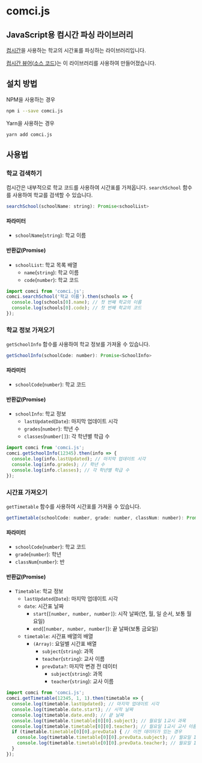# comci.js
## JavaScript용 컴시간 파싱 라이브러리
[컴시간](http://112.186.146.81:4082/st)을 사용하는 학교의 시간표를 파싱하는 라이브러리입니다.

[컴시간 뷰어](https://comci.eastus.cloudapp.azure.com)([소스 코드](https://github.com/mswgen/comci-viewer))는 이 라이브러리를 사용하여 만들어졌습니다.

## 설치 방법
NPM을 사용하는 경우
```bash
npm i --save comci.js
```
Yarn을 사용하는 경우
```bash
yarn add comci.js
```

## 사용법
### 학교 검색하기
컴시간은 내부적으로 학교 코드를 사용하여 시간표를 가져옵니다. `searchSchool` 함수를 사용하여 학교를 검색할 수 있습니다.

```javascript
searchSchool(schoolName: string): Promise<schoolList>
```

#### 파라미터
- `schoolName`(`string`): 학교 이름
#### 반환값(Promise)
- `schoolList`: 학교 목록 배열
  - `name`(`string`): 학교 이름
  - `code`(`number`): 학교 코드
```javascript
import comci from 'comci.js';
comci.searchSchool('학교 이름').then(schools => {
  console.log(schools[0].name); // 첫 번째 학교의 이름
  console.log(schools[0].code); // 첫 번째 학교의 코드
});
```
### 학교 정보 가져오기
`getSchoolInfo` 함수를 사용하여 학교 정보를 가져올 수 있습니다.

```javascript
getSchoolInfo(schoolCode: number): Promise<SchoolInfo>
```

#### 파라미터
- `schoolCode`(`number`): 학교 코드
#### 반환값(Promise)
- `schoolInfo`: 학교 정보
  - `lastUpdated`(`Date`): 마지막 업데이트 시각
  - `grades`(`number`): 학년 수
  - `classes`(`number[]`): 각 학년별 학급 수
```javascript
import comci from 'comci.js';
comci.getSchoolInfo(12345).then(info => {
  console.log(info.lastUpdated); // 마지막 업데이트 시각
  console.log(info.grades); // 학년 수
  console.log(info.classes); // 각 학년별 학급 수
});
```
### 시간표 가져오기
`getTimetable` 함수를 사용하여 시간표를 가져올 수 있습니다.

```javascript
getTimetable(schoolCode: number, grade: number, classNum: number): Promise<Timetable>
```

#### 파라미터
- `schoolCode`(`number`): 학교 코드
- `grade`(`number`): 학년
- `classNum`(`number`): 반
#### 반환값(Promise)
- `Timetable`: 학교 정보
  - `lastUpdated`(`Date`): 마지막 업데이트 시각
  - `date`: 시간표 날짜
    - `start`(`[number, number, number]`): 시작 날짜(연, 월, 일 순서, 보통 월요일)
    - `end`(`[number, number, number]`): 끝 날짜(보통 금요일)
  - `timetable`: 시간표 배열의 배열
    - `(Array)`: 요일별 시간표 배열
      - `subject`(`string`): 과목
      - `teacher`(`string`): 교사 이름
      - `prevData?`: 마지막 변경 전 데이터
        - `subject`(`string`): 과목
        - `teacher`(`string`): 교사 이름
    
```javascript
import comci from 'comci.js';
comci.getTimetable(12345, 1, 1).then(timetable => {
  console.log(timetable.lastUpdated); // 마지막 업데이트 시각
  console.log(timetable.date.start); // 시작 날짜
  console.log(timetable.date.end); // 끝 날짜
  console.log(timetable.timetable[0][0].subject); // 월요일 1교시 과목
  console.log(timetable.timetable[0][0].teacher); // 월요일 1교시 교사 이름
  if (timetable.timetable[0][0].prevData) { // 이전 데이터가 있는 경우
    console.log(timetable.timetable[0][0].prevData.subject); // 월요일 1교시 과목(이전 데이터)
    console.log(timetable.timetable[0][0].prevData.teacher); // 월요일 1교시 교사 이름(이전 데이터)
  }
});
```